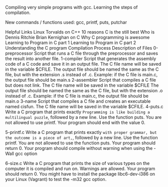 Compiling very simple programs with gcc. Learning the steps of compilation.

New commands / functions used:
gcc, printf, puts, putchar

Helpful Links
Linux Torvalds on C++
10 reasons C is the still best
Who is Dennis Ritchie
Brian Kernighan on C
Why C programming is awesome
Learning to Program in C part 1
Learning to Program in C part 2
Understanding the C program Compilation Process
Description of Files
0-preprocessor
Script that runs a C file through the preprocessor and saves the result into another file.
1-compiler
Script that generates the assembly code of a C code and save it in an output file. The C file name will be saved in the variable $CFILE. The output file should be named the same as the C file, but with the extension .s instead of .c. Example: if the C file is main.c, the output file should be main.s
2-assembler
Script that compiles a C file but does not link. The C file name will be saved in the variable $CFILE The output file should be named the same as the C file, but with the extension .o instead of .c. Example: if the C file is main.c, the output file should be main.o
3-name
Script that compiles a C file and creates an executable named cisfun. The C file name will be saved in the variable $CFILE.
4-puts.c
Write a C program that prints exactly ``Programming is like building a multilingual puzzle``, followed by a new line.
Use the function puts. You are not allowed to use printf. Your program should end with the value 0.

5-printf.c
Write a C program that prints exactly ``with proper grammar, but the outcome is a piece of art,``, followed by a new line.
Use the function printf. You are not allowed to use the function puts. Your program should return 0. Your program should compile without warning when using the -Wall gcc option

6-size.c
Write a C program that prints the size of various types on the computer it is compiled and run on.
Warnings are allowed. Your program should return 0. You might have to install the package libc6-dev-i386 on your Linux (Vagrant) to test the -m32 gcc option.